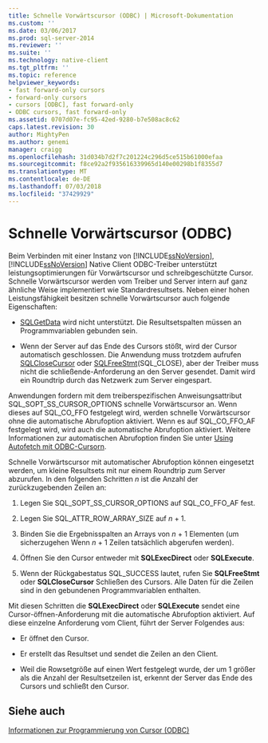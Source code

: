 ```yaml
---
title: Schnelle Vorwärtscursor (ODBC) | Microsoft-Dokumentation
ms.custom: ''
ms.date: 03/06/2017
ms.prod: sql-server-2014
ms.reviewer: ''
ms.suite: ''
ms.technology: native-client
ms.tgt_pltfrm: ''
ms.topic: reference
helpviewer_keywords:
- fast forward-only cursors
- forward-only cursors
- cursors [ODBC], fast forward-only
- ODBC cursors, fast forward-only
ms.assetid: 0707d07e-fc95-42ed-9280-b7e508ac8c62
caps.latest.revision: 30
author: MightyPen
ms.author: genemi
manager: craigg
ms.openlocfilehash: 31d034b7d2f7c201224c296d5ce515b61000efaa
ms.sourcegitcommit: f8ce92a2f935616339965d140e00298b1f8355d7
ms.translationtype: MT
ms.contentlocale: de-DE
ms.lasthandoff: 07/03/2018
ms.locfileid: "37429929"
---
```

# <a name="fast-forward-only-cursors-odbc"></a>Schnelle Vorwärtscursor (ODBC)
  Beim Verbinden mit einer Instanz von [!INCLUDE[ssNoVersion](../../../includes/ssnoversion-md.md)], [!INCLUDE[ssNoVersion](../../../includes/ssnoversion-md.md)] Native Client ODBC-Treiber unterstützt leistungsoptimierungen für Vorwärtscursor und schreibgeschützte Cursor. Schnelle Vorwärtscursor werden vom Treiber und Server intern auf ganz ähnliche Weise implementiert wie Standardresultsets. Neben einer hohen Leistungsfähigkeit besitzen schnelle Vorwärtscursor auch folgende Eigenschaften:  
  
-   [SQLGetData](../../native-client-odbc-api/sqlgetdata.md) wird nicht unterstützt. Die Resultsetspalten müssen an Programmvariablen gebunden sein.  
  
-   Wenn der Server auf das Ende des Cursors stößt, wird der Cursor automatisch geschlossen. Die Anwendung muss trotzdem aufrufen [SQLCloseCursor](../../native-client-odbc-api/sqlclosecursor.md) oder [SQLFreeStmt](../../native-client-odbc-api/sqlfreestmt.md)(SQL_CLOSE), aber der Treiber muss nicht die schließende-Anforderung an den Server gesendet. Damit wird ein Roundtrip durch das Netzwerk zum Server eingespart.  
  
 Anwendungen fordern mit dem treiberspezifischen Anweisungsattribut SQL_SOPT_SS_CURSOR_OPTIONS schnelle Vorwärtscursor an. Wenn dieses auf SQL_CO_FFO festgelegt wird, werden schnelle Vorwärtscursor ohne die automatische Abrufoption aktiviert. Wenn es auf SQL_CO_FFO_AF festgelegt wird, wird auch die automatische Abrufoption aktiviert. Weitere Informationen zur automatischen Abrufoption finden Sie unter [Using Autofetch mit ODBC-Cursorn](using-autofetch-with-odbc-cursors.md).  
  
 Schnelle Vorwärtscursor mit automatischer Abrufoption können eingesetzt werden, um kleine Resultsets mit nur einem Roundtrip zum Server abzurufen. In den folgenden Schritten *n* ist die Anzahl der zurückzugebenden Zeilen an:  
  
1.  Legen Sie SQL_SOPT_SS_CURSOR_OPTIONS auf SQL_CO_FFO_AF fest.  
  
2.  Legen Sie SQL_ATTR_ROW_ARRAY_SIZE auf *n* + 1.  
  
3.  Binden Sie die Ergebnisspalten an Arrays von *n* + 1 Elementen (um sicherzugehen Wenn *n* + 1 Zeilen tatsächlich abgerufen werden).  
  
4.  Öffnen Sie den Cursor entweder mit **SQLExecDirect** oder **SQLExecute**.  
  
5.  Wenn der Rückgabestatus SQL_SUCCESS lautet, rufen Sie **SQLFreeStmt** oder **SQLCloseCursor** Schließen des Cursors. Alle Daten für die Zeilen sind in den gebundenen Programmvariablen enthalten.  
  
 Mit diesen Schritten die **SQLExecDirect** oder **SQLExecute** sendet eine Cursor-öffnen-Anforderung mit die automatische Abrufoption aktiviert. Auf diese einzelne Anforderung vom Client, führt der Server Folgendes aus:  
  
-   Er öffnet den Cursor.  
  
-   Er erstellt das Resultset und sendet die Zeilen an den Client.  
  
-   Weil die Rowsetgröße auf einen Wert festgelegt wurde, der um 1 größer als die Anzahl der Resultsetzeilen ist, erkennt der Server das Ende des Cursors und schließt den Cursor.  
  
## <a name="see-also"></a>Siehe auch  
 [Informationen zur Programmierung von Cursor &#40;ODBC&#41;](cursor-programming-details-odbc.md)  
  
  
